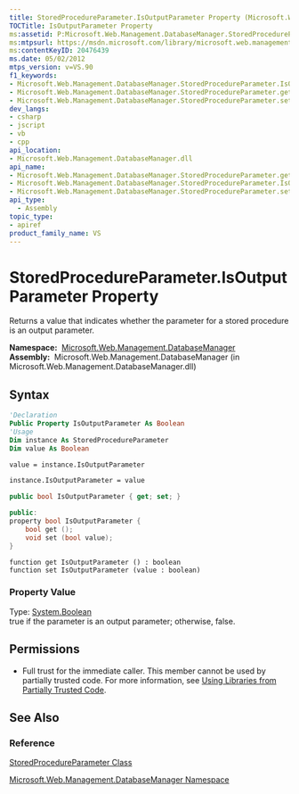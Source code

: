```yaml
---
title: StoredProcedureParameter.IsOutputParameter Property (Microsoft.Web.Management.DatabaseManager)
TOCTitle: IsOutputParameter Property
ms:assetid: P:Microsoft.Web.Management.DatabaseManager.StoredProcedureParameter.IsOutputParameter
ms:mtpsurl: https://msdn.microsoft.com/library/microsoft.web.management.databasemanager.storedprocedureparameter.isoutputparameter(v=VS.90)
ms:contentKeyID: 20476439
ms.date: 05/02/2012
mtps_version: v=VS.90
f1_keywords:
- Microsoft.Web.Management.DatabaseManager.StoredProcedureParameter.IsOutputParameter
- Microsoft.Web.Management.DatabaseManager.StoredProcedureParameter.get_IsOutputParameter
- Microsoft.Web.Management.DatabaseManager.StoredProcedureParameter.set_IsOutputParameter
dev_langs:
- csharp
- jscript
- vb
- cpp
api_location:
- Microsoft.Web.Management.DatabaseManager.dll
api_name:
- Microsoft.Web.Management.DatabaseManager.StoredProcedureParameter.get_IsOutputParameter
- Microsoft.Web.Management.DatabaseManager.StoredProcedureParameter.IsOutputParameter
- Microsoft.Web.Management.DatabaseManager.StoredProcedureParameter.set_IsOutputParameter
api_type:
  - Assembly
topic_type:
- apiref
product_family_name: VS
---
```


# StoredProcedureParameter.IsOutputParameter Property

Returns a value that indicates whether the parameter for a stored procedure is an output parameter.

**Namespace:**  [Microsoft.Web.Management.DatabaseManager](microsoft-web-management-databasemanager-namespace.md)  
**Assembly:**  Microsoft.Web.Management.DatabaseManager (in Microsoft.Web.Management.DatabaseManager.dll)

## Syntax

```vb
'Declaration
Public Property IsOutputParameter As Boolean
'Usage
Dim instance As StoredProcedureParameter
Dim value As Boolean

value = instance.IsOutputParameter

instance.IsOutputParameter = value
```

```csharp
public bool IsOutputParameter { get; set; }
```

```cpp
public:
property bool IsOutputParameter {
    bool get ();
    void set (bool value);
}
```

```jscript
function get IsOutputParameter () : boolean
function set IsOutputParameter (value : boolean)
```

### Property Value

Type: [System.Boolean](https://msdn.microsoft.com/library/a28wyd50)  
true if the parameter is an output parameter; otherwise, false.  

## Permissions

  - Full trust for the immediate caller. This member cannot be used by partially trusted code. For more information, see [Using Libraries from Partially Trusted Code](https://msdn.microsoft.com/library/8skskf63).

## See Also

### Reference

[StoredProcedureParameter Class](storedprocedureparameter-class-microsoft-web-management-databasemanager.md)

[Microsoft.Web.Management.DatabaseManager Namespace](microsoft-web-management-databasemanager-namespace.md)

